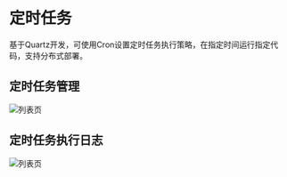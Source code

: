 # 定时任务
基于Quartz开发，可使用Cron设置定时任务执行策略，在指定时间运行指定代码，支持分布式部署。
## 定时任务管理
![列表页](/assets/images/sys/scheduler/list.png)
## 定时任务执行日志
![列表页](/assets/images/sys/scheduler/input.png)
